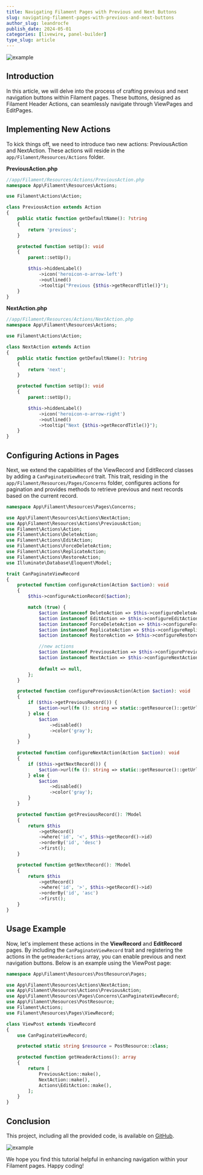```yaml
---
title: Navigating Filament Pages with Previous and Next Buttons
slug: navigating-filament-pages-with-previous-and-next-buttons
author_slug: leandrocfe
publish_date: 2024-05-01
categories: [livewire, panel-builder]
type_slug: article
---
```


![example](https://github.com/filament-br/infolist-example/blob/page-actions/screenshots/example-1.gif?raw=true)


## Introduction

In this article, we will delve into the process of crafting previous and next navigation buttons within Filament pages. These buttons, designed as Filament Header Actions, can seamlessly navigate through ViewPages and EditPages.

## Implementing New Actions

To kick things off, we need to introduce two new actions: PreviousAction and NextAction. These actions will reside in the `app/Filament/Resources/Actions` folder.

**PreviousAction.php**

```php
//app/Filament/Resources/Actions/PreviousAction.php
namespace App\Filament\Resources\Actions;

use Filament\Actions\Action;

class PreviousAction extends Action
{
    public static function getDefaultName(): ?string
    {
        return 'previous';
    }

    protected function setUp(): void
    {
        parent::setUp();

        $this->hiddenLabel()
            ->icon('heroicon-o-arrow-left')
            ->outlined()
            ->tooltip("Previous {$this->getRecordTitle()}");
    }
}
```

**NextAction.php**

```php
//app/Filament/Resources/Actions/NextAction.php
namespace App\Filament\Resources\Actions;

use Filament\Actions\Action;

class NextAction extends Action
{
    public static function getDefaultName(): ?string
    {
        return 'next';
    }

    protected function setUp(): void
    {
        parent::setUp();

        $this->hiddenLabel()
            ->icon('heroicon-o-arrow-right')
            ->outlined()
            ->tooltip("Next {$this->getRecordTitle()}");
    }
}
```

## Configuring Actions in Pages

Next, we extend the capabilities of the ViewRecord and EditRecord classes by adding a `CanPaginateViewRecord` trait. This trait, residing in the `app/Filament/Resources/Pages/Concerns` folder, configures actions for pagination and provides methods to retrieve previous and next records based on the current record.

```php
namespace App\Filament\Resources\Pages\Concerns;

use App\Filament\Resources\Actions\NextAction;
use App\Filament\Resources\Actions\PreviousAction;
use Filament\Actions\Action;
use Filament\Actions\DeleteAction;
use Filament\Actions\EditAction;
use Filament\Actions\ForceDeleteAction;
use Filament\Actions\ReplicateAction;
use Filament\Actions\RestoreAction;
use Illuminate\Database\Eloquent\Model;

trait CanPaginateViewRecord
{
    protected function configureAction(Action $action): void
    {
        $this->configureActionRecord($action);

        match (true) {
            $action instanceof DeleteAction => $this->configureDeleteAction($action),
            $action instanceof EditAction => $this->configureEditAction($action),
            $action instanceof ForceDeleteAction => $this->configureForceDeleteAction($action),
            $action instanceof ReplicateAction => $this->configureReplicateAction($action),
            $action instanceof RestoreAction => $this->configureRestoreAction($action),

            //new actions
            $action instanceof PreviousAction => $this->configurePreviousAction($action),
            $action instanceof NextAction => $this->configureNextAction($action),
            
            default => null,
        };
    }

    protected function configurePreviousAction(Action $action): void
    {
        if ($this->getPreviousRecord()) {
            $action->url(fn (): string => static::getResource()::getUrl('view', ['record' => $this->getPreviousRecord()]));
        } else {
            $action
                ->disabled()
                ->color('gray');
        }
    }

    protected function configureNextAction(Action $action): void
    {
        if ($this->getNextRecord()) {
            $action->url(fn (): string => static::getResource()::getUrl('view', ['record' => $this->getNextRecord()]));
        } else {
            $action
                ->disabled()
                ->color('gray');
        }
    }

    protected function getPreviousRecord(): ?Model
    {
        return $this
            ->getRecord()
            ->where('id', '<', $this->getRecord()->id)
            ->orderBy('id', 'desc')
            ->first();
    }

    protected function getNextRecord(): ?Model
    {
        return $this
            ->getRecord()
            ->where('id', '>', $this->getRecord()->id)
            ->orderBy('id', 'asc')
            ->first();
    }
}
```

## Usage Example

Now, let's implement these actions in the **ViewRecord** and **EditRecord** pages. By including the `CanPaginateViewRecord` trait and registering the actions in the `getHeaderActions` array, you can enable previous and next navigation buttons. Below is an example using the ViewPost page:

```php
namespace App\Filament\Resources\PostResource\Pages;

use App\Filament\Resources\Actions\NextAction;
use App\Filament\Resources\Actions\PreviousAction;
use App\Filament\Resources\Pages\Concerns\CanPaginateViewRecord;
use App\Filament\Resources\PostResource;
use Filament\Actions;
use Filament\Resources\Pages\ViewRecord;

class ViewPost extends ViewRecord
{
    use CanPaginateViewRecord;

    protected static string $resource = PostResource::class;

    protected function getHeaderActions(): array
    {
        return [
            PreviousAction::make(),
            NextAction::make(),
            Actions\EditAction::make(),
        ];
    }
}
```
## Conclusion

This project, including all the provided code, is available on [GitHub](https://github.com/filament-br/infolist-example/tree/page-actions).

![example](https://raw.githubusercontent.com/filament-br/infolist-example/page-actions/screenshots/example-1.png)

We hope you find this tutorial helpful in enhancing navigation within your Filament pages. Happy coding!
